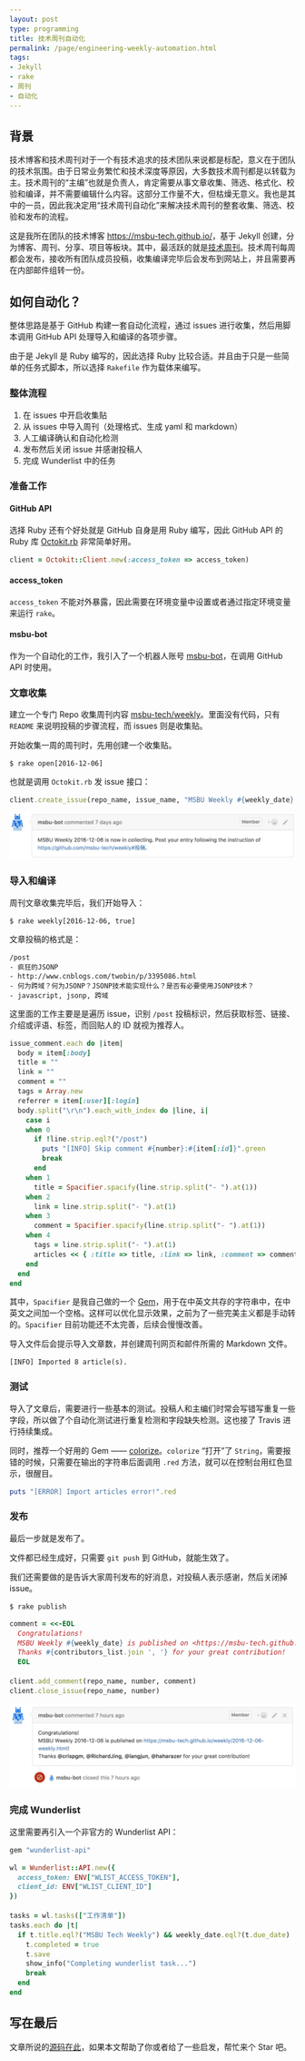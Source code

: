 ```yaml
---
layout: post
type: programming
title: 技术周刊自动化
permalink: /page/engineering-weekly-automation.html
tags:
- Jekyll
- rake
- 周刊
- 自动化
---
```


## 背景

技术博客和技术周刊对于一个有技术追求的技术团队来说都是标配，意义在于团队的技术氛围。由于日常业务繁忙和技术深度等原因，大多数技术周刊都是以转载为主。技术周刊的“主编”也就是负责人，肯定需要从事文章收集、筛选、格式化、校验和编译，并不需要编辑什么内容。这部分工作量不大，但枯燥无意义。我也是其中的一员，因此我决定用“技术周刊自动化”来解决技术周刊的整套收集、筛选、校验和发布的流程。

这是我所在团队的技术博客 <https://msbu-tech.github.io/>，基于 Jekyll 创建，分为博客、周刊、分享、项目等板块。其中，最活跃的就是[技术周刊](https://msbu-tech.github.io/weekly/)。技术周刊每周都会发布，接收所有团队成员投稿，收集编译完毕后会发布到网站上，并且需要再在内部邮件组转一份。

## 如何自动化？

整体思路是基于 GitHub 构建一套自动化流程，通过 issues 进行收集，然后用脚本调用 GitHub API 处理导入和编译的各项步骤。

由于是 Jekyll 是 Ruby 编写的，因此选择 Ruby 比较合适。并且由于只是一些简单的任务式脚本，所以选择 `Rakefile` 作为载体来编写。

### 整体流程

1. 在 issues 中开启收集贴
2. 从 issues 中导入周刊（处理格式、生成 yaml 和 markdown）
3. 人工编译确认和自动化检测
4. 发布然后关闭 issue 并感谢投稿人
5. 完成 Wunderlist 中的任务

### 准备工作

#### GitHub API

选择 Ruby 还有个好处就是 GitHub 自身是用 Ruby 编写，因此 GitHub API 的 Ruby 库 [Octokit.rb](https://github.com/octokit/octokit.rb) 非常简单好用。

```ruby
client = Octokit::Client.new(:access_token => access_token)
```

#### access_token

`access_token` 不能对外暴露，因此需要在环境变量中设置或者通过指定环境变量来运行 `rake`。

#### msbu-bot

作为一个自动化的工作，我引入了一个机器人账号 [msbu-bot](https://github.com/msbu-bot/)，在调用 GitHub API 时使用。

### 文章收集

建立一个专门 Repo 收集周刊内容 [msbu-tech/weekly](https://github.com/msbu-tech/weekly)。里面没有代码，只有 `README` 来说明投稿的步骤流程，而 issues 则是收集贴。

开始收集一周的周刊时，先用创建一个收集贴。

```
$ rake open[2016-12-06]
```

也就是调用 `Octokit.rb` 发 issue 接口：

```ruby
client.create_issue(repo_name, issue_name, "MSBU Weekly #{weekly_date} is now in collecting. Post your entry following the instruction of <https://github.com/msbu-tech/weekly#投稿>.")
```

![](/image/msbu-bot-open-issue.jpg)

### 导入和编译

周刊文章收集完毕后，我们开始导入：

```
$ rake weekly[2016-12-06, true]
```

文章投稿的格式是：

```
/post
- 疯狂的JSONP
- http://www.cnblogs.com/twobin/p/3395086.html
- 何为跨域？何为JSONP？JSONP技术能实现什么？是否有必要使用JSONP技术？
- javascript, jsonp, 跨域
```

这里面的工作主要是是遍历 issue，识别 `/post` 投稿标识，然后获取标签、链接、介绍或评语、标签，而回贴人的 ID 就视为推荐人。

```ruby
issue_comment.each do |item|
  body = item[:body]
  title = ""
  link = ""
  comment = ""
  tags = Array.new
  referrer = item[:user][:login]
  body.split("\r\n").each_with_index do |line, i|
    case i
    when 0
      if !line.strip.eql?("/post")
        puts "[INFO] Skip comment #{number}:#{item[:id]}".green
        break
      end
    when 1
      title = Spacifier.spacify(line.strip.split("- ").at(1))
    when 2
      link = line.strip.split("- ").at(1)
    when 3
      comment = Spacifier.spacify(line.strip.split("- ").at(1))
    when 4
      tags = line.strip.split("- ").at(1)
      articles << { :title => title, :link => link, :comment => comment, :tags => tags, :referrer => referrer }
    end
  end
end
```

其中，`Spacifier` 是我自己做的一个 [Gem](https://github.com/crispgm/spacifier)，用于在中英文共存的字符串中，在中英文之间加一个空格。这样可以优化显示效果，之前为了一些完美主义都是手动转的。`Spacifier` 目前功能还不太完善，后续会慢慢改善。

导入文件后会提示导入文章数，并创建周刊网页和邮件所需的 Markdown 文件。

```
[INFO] Imported 8 article(s).
```

### 测试

导入了文章后，需要进行一些基本的测试。投稿人和主编们时常会写错写重复一些字段，所以做了个自动化测试进行重复检测和字段缺失检测。这也接了 Travis 进行持续集成。

同时，推荐一个好用的 Gem —— [colorize](https://github.com/fazibear/colorize)。`colorize` “打开”了 `String`，需要报错的时候，只需要在输出的字符串后面调用 `.red` 方法，就可以在控制台用红色显示，很醒目。

```ruby
puts "[ERROR] Import articles error!".red
```

### 发布

最后一步就是发布了。

文件都已经生成好，只需要 `git push` 到 GitHub，就能生效了。

我们还需要做的是告诉大家周刊发布的好消息，对投稿人表示感谢，然后关闭掉 issue。

```
$ rake publish
```

```ruby
comment = <<-EOL
  Congratulations!
  MSBU Weekly #{weekly_date} is published on <https://msbu-tech.github.io/weekly/#{weekly_date}-weekly.html>!
  Thanks #{contributors_list.join ', '} for your great contribution!
  EOL

client.add_comment(repo_name, number, comment)
client.close_issue(repo_name, number)
```

![](/image/msbu-bot-say-thanks-and-close.jpg)

### 完成 Wunderlist

这里需要再引入一个非官方的 Wunderlist API：

```ruby
gem "wunderlist-api"
```

```ruby
wl = Wunderlist::API.new({
  access_token: ENV["WLIST_ACCESS_TOKEN"],
  client_id: ENV["WLIST_CLIENT_ID"]
})

tasks = wl.tasks(["工作清单"])
tasks.each do |t|
  if t.title.eql?("MSBU Tech Weekly") && weekly_date.eql?(t.due_date)
    t.completed = true
    t.save
    show_info("Completing wunderlist task...")
    break
  end
end
```

## 写在最后

文章所说的[源码在此](https://github.com/crispgm/weekly)，如果本文帮助了你或者给了一些启发，帮忙来个 Star 吧。
